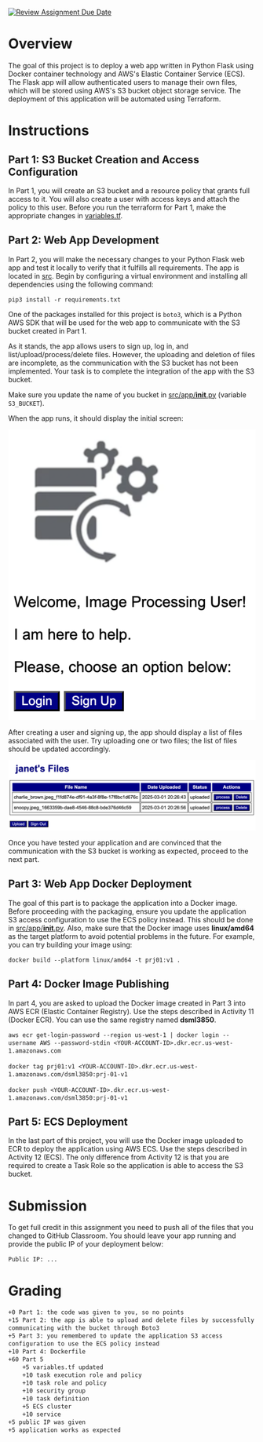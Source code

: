 [![Review Assignment Due Date](https://classroom.github.com/assets/deadline-readme-button-22041afd0340ce965d47ae6ef1cefeee28c7c493a6346c4f15d667ab976d596c.svg)](https://classroom.github.com/a/Xi4vcUbW)
# Overview 

The goal of this project is to deploy a web app written in Python Flask using Docker container technology and AWS's Elastic Container Service (ECS). The Flask app will allow authenticated users to manage their own files, which will be stored using AWS's S3 bucket object storage service. The deployment of this application will be automated using Terraform.

# Instructions 

## Part 1: S3 Bucket Creation and Access Configuration

In Part 1, you will create an S3 bucket and a resource policy that grants full access to it. You will also create a user with access keys and attach the policy to this user. Before you run the terraform for Part 1, make the appropriate changes in [variables.tf](part1/variables.tf).

## Part 2: Web App Development

In Part 2, you will make the necessary changes to your Python Flask web app and test it locally to verify that it fulfills all requirements. The app is located in [src](src). Begin by configuring a virtual environment and installing all dependencies using the following command:

```
pip3 install -r requirements.txt
```

One of the packages installed for this project is ```boto3```, which is a Python AWS SDK that will be used for the web app to communicate with the S3 bucket created in Part 1. 

As it stands, the app allows users to sign up, log in, and list/upload/process/delete files. However, the uploading and deletion of files are incomplete, as the communication with the S3 bucket has not been implemented. Your task is to complete the integration of the app with the S3 bucket.

Make sure you update the name of you bucket in [src/app/__init__.py](src/app/__init__.py) (variable ```S3_BUCKET```). 

When the app runs, it should display the initial screen: 

![pics/pic1.png](pics/pic1.png)

After creating a user and signing up, the app should display a list of files associated with the user. Try uploading one or two files; the list of files should be updated accordingly.

![pics/pic2.png](pics/pic2.png)

Once you have tested your application and are convinced that the communication with the S3 bucket is working as expected, proceed to the next part.

## Part 3: Web App Docker Deployment

The goal of this part is to package the application into a Docker image. Before proceeding with the packaging, ensure you update the application S3 access configuration to use the ECS policy instead. This should be done in [src/app/__init__.py](src/app/__init__.py). Also, make sure that the Docker image uses **linux/amd64** as the target platform to avoid potential problems in the future. For example, you can try building your image using: 

```
docker build --platform linux/amd64 -t prj01:v1 .
```

## Part 4: Docker Image Publishing 

In part 4, you are asked to upload the Docker image created in Part 3 into AWS ECR (Elastic Container Registry). Use the steps described in Activity 11 (Docker ECR). You can use the same registry named **dsml3850**. 

```
aws ecr get-login-password --region us-west-1 | docker login --username AWS --password-stdin <YOUR-ACCOUNT-ID>.dkr.ecr.us-west-1.amazonaws.com 

docker tag prj01:v1 <YOUR-ACCOUNT-ID>.dkr.ecr.us-west-1.amazonaws.com/dsml3850:prj-01-v1

docker push <YOUR-ACCOUNT-ID>.dkr.ecr.us-west-1.amazonaws.com/dsml3850:prj-01-v1
```

## Part 5: ECS Deployment 

In the last part of this project, you will use the Docker image uploaded to ECR to deploy the application using AWS ECS. Use the steps described in Activity 12 (ECS). The only difference from Activity 12 is that you are required to create a Task Role so the application is able to access the S3 bucket. 

# Submission 

To get full credit in this assignment you need to push all of the files that you changed to GitHub Classroom. You should leave your app running and provide the public IP of your deployment below: 

```
Public IP: ...
```

# Grading

```
+0 Part 1: the code was given to you, so no points
+15 Part 2: the app is able to upload and delete files by successfully communicating with the bucket through Boto3
+5 Part 3: you remembered to update the application S3 access configuration to use the ECS policy instead
+10 Part 4: Dockerfile
+60 Part 5
    +5 variables.tf updated 
    +10 task execution role and policy 
    +10 task role and policy
    +10 security group
    +10 task definition 
    +5 ECS cluster
    +10 service
+5 public IP was given
+5 application works as expected
```